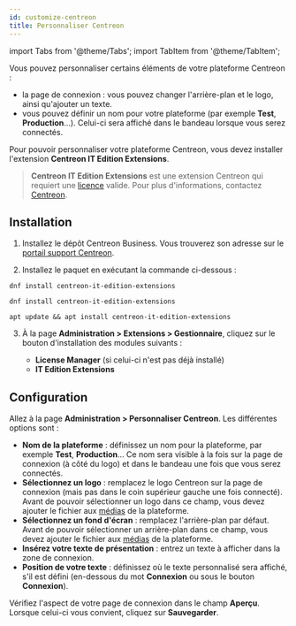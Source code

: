 ```yaml
---
id: customize-centreon
title: Personnaliser Centreon
---
```

import Tabs from '@theme/Tabs';
import TabItem from '@theme/TabItem';

Vous pouvez personnaliser certains éléments de votre plateforme Centreon :

- la page de connexion : vous pouvez changer l'arrière-plan et le logo, ainsi qu'ajouter un texte.
- vous pouvez définir un nom pour votre plateforme (par exemple **Test**, **Production**...). Celui-ci sera affiché dans le bandeau lorsque vous serez connectés.

Pour pouvoir personnaliser votre plateforme Centreon, vous devez installer l'extension **Centreon IT Edition Extensions**.

> **Centreon IT Edition Extensions** est une extension Centreon qui requiert une [licence](../administration/licenses.md) valide.
> Pour plus d'informations, contactez [Centreon](mailto:sales@centreon.com).

## Installation

1. Installez le dépôt Centreon Business. Vous trouverez son adresse sur le [portail support Centreon](https://support.centreon.com/hc/fr/categories/10341239833105-D%C3%A9p%C3%B4ts).

2. Installez le paquet en exécutant la commande ci-dessous :

<Tabs groupId="sync">
<TabItem value="Alma / RHEL / Oracle Linux 8" label="Alma / RHEL / Oracle Linux 8">

``` shell
dnf install centreon-it-edition-extensions
```

</TabItem>
<TabItem value="Alma / RHEL / Oracle Linux 9" label="Alma / RHEL / Oracle Linux 9">

``` shell
dnf install centreon-it-edition-extensions
```

</TabItem>
<TabItem value="Debian 11" label="Debian 11">

```shell
apt update && apt install centreon-it-edition-extensions
```

</TabItem>
</Tabs>

3. À la page **Administration > Extensions > Gestionnaire**, cliquez sur le bouton d'installation des modules suivants :

   - **License Manager** (si celui-ci n'est pas déjà installé)
   - **IT Edition Extensions**

## Configuration

Allez à la page **Administration > Personnaliser Centreon**. Les différentes options sont :

- **Nom de la plateforme** : définissez un nom pour la plateforme, par exemple **Test**, **Production**... Ce nom sera visible à la fois sur la page de connexion (à côté du logo) et dans le bandeau une fois que vous serez connectés.
- **Sélectionnez un logo** : remplacez le logo Centreon sur la page de connexion (mais pas dans le coin supérieur gauche une fois connecté). Avant de pouvoir sélectionner un logo dans ce champ, vous devez ajouter le fichier aux [médias](./parameters/medias.md) de la plateforme.
- **Sélectionnez un fond d'écran** : remplacez l'arrière-plan par défaut. Avant de pouvoir sélectionner un arrière-plan dans ce champ, vous devez ajouter le fichier aux [médias](./parameters/medias.md) de la plateforme.
- **Insérez votre texte de présentation** : entrez un texte à afficher dans la zone de connexion.
- **Position de votre texte** : définissez où le texte personnalisé sera affiché, s'il est défini (en-dessous du mot **Connexion** ou sous le bouton **Connexion**).

Vérifiez l'aspect de votre page de connexion dans le champ **Aperçu**. Lorsque celui-ci vous convient, cliquez sur **Sauvegarder**.
